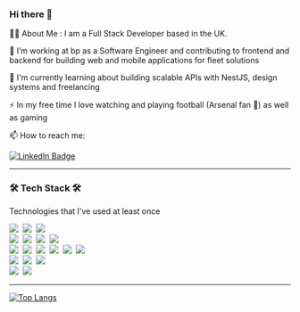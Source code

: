 ### Hi there 👋

<!--
**KelechiOdom10/kelechiodom10** is a ✨ _special_ ✨ repository because its `README.md` (this file) appears on your GitHub profile.

Here are some ideas to get you started:

- 🔭 I’m currently working on ...
- 🌱 I’m currently learning ...
- 👯 I’m looking to collaborate on ...
- 🤔 I’m looking for help with ...
- 💬 Ask me about ...
- 📫 How to reach me: ...
- 😄 Pronouns: ...
- ⚡ Fun fact: ...
-->

👨‍💻  About Me :
I am a Full Stack Developer based in the UK.

🔭 I’m working at bp as a Software Engineer and contributing to frontend and backend for building web and mobile applications for fleet solutions

🌱 I'm currently learning about building scalable APIs with NestJS, design systems and freelancing

⚡ In my free time I love watching and playing football (Arsenal fan 🙂) as well as gaming

📫 How to reach me: 

[<img src="https://img.shields.io/badge/LinkedIn-blue?style=for-the-badge&logo=linkedin&logoColor=white" alt="LinkedIn Badge"/>](https://www.linkedin.com/in/kelechi-odom-065308157/")

---
<h3>🛠 Tech Stack 🛠</h3>

<p> Technologies that I've used at least once </p>

<p>
  <img src="https://img.shields.io/badge/TypeScript-007acc?style=flat-square&logo=typescript&logoColor=white"/></a>&nbsp 
  <img src="https://img.shields.io/badge/Python-376E9D?style=flat-square&logo=Python&logoColor=white"/></a>&nbsp 
  <img src="https://img.shields.io/badge/c%23-%23239120.svg?style=flat-square&logo=c-sharp&logoColor=white"/></a>&nbsp
  <br>
  <img src="https://img.shields.io/badge/HTML-DE4B25?style=flat-square&logo=html5&logoColor=white"/></a>&nbsp 
  <img src="https://img.shields.io/badge/CSS-0F6BB4?style=flat-square&logo=css3&logoColor=white"/></a>&nbsp 
  <img src="https://img.shields.io/badge/React-58C2DF?style=flat-square&logo=react&logoColor=white"/></a>&nbsp 
  <img src="https://img.shields.io/badge/react_native-%2320232a.svg?style=flat-square&logo=react&logoColor=%2361DAFB"/></a>&nbsp 
  <br>
  <img src="https://img.shields.io/badge/NestJS-DA234B?style=flat-square&logo=NestJS&logoColor=white"/></a>&nbsp
  <img src="https://img.shields.io/badge/.NET-5C2D91?style=flat-square&logo=.net&logoColor=white"/></a>&nbsp
  <img src="https://img.shields.io/badge/Express-82C042?style=flat-square&logo=Express&logoColor=white"/></a>&nbsp 
  <img src="https://img.shields.io/badge/Prisma-3982CE?style=flat-square&logo=Prisma&logoColor=white"/></a>&nbsp 
  <img src="https://img.shields.io/badge/GraphQL-DC0193?style=flat-square&logo=GraphQL&logoColor=white"/></a>&nbsp 
  <img src="https://img.shields.io/badge/postgres-%23316192.svg?style=flat-square&logo=postgresql&logoColor=white"/></a>&nbsp 
  <br>
  <img src="https://img.shields.io/badge/-jest-%23C21325?style=flat-square&logo=jest&logoColor=white"/></a>&nbsp
  <img src="https://img.shields.io/badge/redux-%23593d88.svg?style=flat-square&logo=redux&logoColor=white"/></a>&nbsp  <img src="https://img.shields.io/badge/-React%20Query-FF4154?style=flat-square&logo=react%20query&logoColor=white"/></a>&nbsp
 
  <br>
  <img src="https://img.shields.io/badge/Docker-0897E5?style=flat-square&logo=docker&logoColor=white"/></a>&nbsp 
  <img src="https://img.shields.io/badge/azure-%230072C6.svg?style=flat-square&logo=microsoftazure&logoColor=white"/></a>&nbsp 
</p>

---

[![Top Langs](https://github-readme-stats.vercel.app/api/top-langs/?username=kelechiodom10&layout=compact&theme=tokyonight)](https://github.com/anuraghazra/github-readme-stats)
